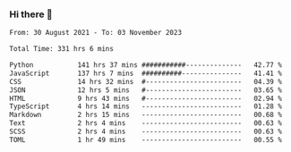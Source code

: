 ### Hi there 👋

<!--
**dominoto/dominoto** is a ✨ _special_ ✨ repository because its `README.md` (this file) appears on your GitHub profile.

Here are some ideas to get you started:

- 🔭 I’m currently working on ...
- 🌱 I’m currently learning ...
- 👯 I’m looking to collaborate on ...
- 🤔 I’m looking for help with ...
- 💬 Ask me about ...
- 📫 How to reach me: ...
- 😄 Pronouns: ...
- ⚡ Fun fact: ...
-->
<!--START_SECTION:waka-->

```txt
From: 30 August 2021 - To: 03 November 2023

Total Time: 331 hrs 6 mins

Python           141 hrs 37 mins ###########--------------   42.77 %
JavaScript       137 hrs 7 mins  ##########---------------   41.41 %
CSS              14 hrs 32 mins  #------------------------   04.39 %
JSON             12 hrs 5 mins   #------------------------   03.65 %
HTML             9 hrs 43 mins   #------------------------   02.94 %
TypeScript       4 hrs 14 mins   -------------------------   01.28 %
Markdown         2 hrs 15 mins   -------------------------   00.68 %
Text             2 hrs 4 mins    -------------------------   00.63 %
SCSS             2 hrs 4 mins    -------------------------   00.63 %
TOML             1 hr 49 mins    -------------------------   00.55 %
```

<!--END_SECTION:waka-->
